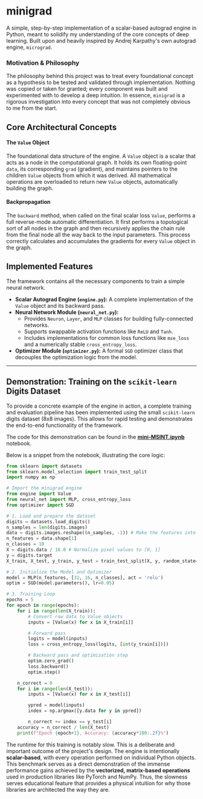 # minigrad

A simple, step-by-step implementation of a scalar-based autograd engine in Python, meant to solidify my understanding of the core concepts of deep learning. Built upon and heavily inspired by Andrej Karpathy's own autograd engine, `micrograd`.

### Motivation & Philosophy

The philosophy behind this project was to treat every foundational concept as a hypothesis to be tested and validated through implementation. Nothing was copied or taken for granted; every component was built and experimented with to develop a deep intuition. In essence, `minigrad` is a rigorous investigation into every concept that was not completely obvious to me from the start.

## Core Architectural Concepts

#### The `Value` Object
The foundational data structure of the engine. A `Value` object is a scalar that acts as a node in the computational graph. It holds its own floating-point `data`, its corresponding `grad` (gradient), and maintains pointers to the children `Value` objects from which it was derived. All mathematical operations are overloaded to return new `Value` objects, automatically building the graph.

#### Backpropagation
The `backward` method, when called on the final scalar loss `Value`, performs a full reverse-mode automatic differentiation. It first performs a topological sort of all nodes in the graph and then recursively applies the chain rule from the final node all the way back to the input parameters. This process correctly calculates and accumulates the gradients for every `Value` object in the graph.

## Implemented Features

The framework contains all the necessary components to train a simple neural network.

*   **Scalar Autograd Engine (`engine.py`):** A complete implementation of the `Value` object and its backward pass.
*   **Neural Network Module (`neural_net.py`):** 
    *   Provides `Neuron`, `Layer`, and `MLP` classes for building fully-connected networks.
    *   Supports swappable activation functions like `ReLU` and `Tanh`.
    *   Includes implementations for common loss functions like `mse_loss` and a numerically stable `cross_entropy_loss`.
*   **Optimizer Module (`optimizer.py`):** A formal `SGD` optimizer class that decouples the optimization logic from the model.

---

## Demonstration: Training on the `scikit-learn` Digits Dataset

To provide a concrete example of the engine in action, a complete training and evaluation pipeline has been implemented using the small `scikit-learn` digits dataset (8x8 images). This allows for rapid testing and demonstrates the end-to-end functionality of the framework.

The code for this demonstration can be found in the [**mini-MSINT.ipynb**](./mini-MSINT.ipynb) notebook.

Below is a snippet from the notebook, illustrating the core logic:

```python
from sklearn import datasets
from sklearn.model_selection import train_test_split
import numpy as np

# Import the minigrad engine
from engine import Value
from neural_net import MLP, cross_entropy_loss
from optimizer import SGD

# 1. Load and prepare the dataset
digits = datasets.load_digits()
n_samples = len(digits.images)
data = digits.images.reshape((n_samples, -1)) # Make the features into one-dim array
n_features = data.shape[1]
n_classes = 10
X = digits.data / 16.0 # Normalize pixel values to [0, 1]
y = digits.target
X_train, X_test, y_train, y_test = train_test_split(X, y, random_state=1)

# 2. Initialize the Model and Optimizer
model = MLP(n_features, [32, 16, n_classes], act = 'relu')
optim = SGD(model.parameters(), lr=0.05)

# 3. Training Loop
epochs = 5
for epoch in range(epochs):
    for i in range(len(X_train)):
        # Convert raw data to Value objects
        inputs = [Value(x) for x in X_train[i]]

        # Forward pass
        logits = model(inputs)
        loss = cross_entropy_loss(logits, [int(y_train[i])])

        # Backward pass and optimization step
        optim.zero_grad()
        loss.backward()
        optim.step()

    n_correct = 0
    for i in range(len(X_test)):
        inputs = [Value(x) for x in X_test[i]]

        ypred = model(inputs)
        index = np.argmax([y.data for y in ypred])

        n_correct += index == y_test[i]
    accuracy = n_correct / len(X_test)
    print(f"Epoch {epoch+1}, Accuracy: {accuracy*100:.2f}%")
```
The runtime for this training is notably slow. This is a deliberate and important outcome of the project's design. The engine is intentionally **scalar-based**, with every operation performed on individual Python objects. This benchmark serves as a direct demonstration of the immense performance gains achieved by the **vectorized, matrix-based operations** used in production libraries like PyTorch and NumPy. Thus, the slowness serves educational feature that provides a physical intuition for why those libraries are architected the way they are.
  
